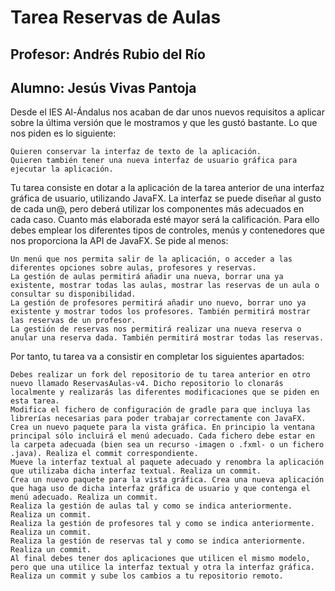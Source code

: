 # Tarea Reservas de Aulas
## Profesor: Andrés Rubio del Río
## Alumno: Jesús Vivas Pantoja



Desde el IES Al-Ándalus nos acaban de dar unos nuevos requisitos a aplicar sobre la última versión que le mostramos y que les gustó bastante. Lo que nos piden es lo siguiente:

    Quieren conservar la interfaz de texto de la aplicación.
    Quieren también tener una nueva interfaz de usuario gráfica para ejecutar la aplicación.

Tu tarea consiste en dotar a la aplicación de la tarea anterior de una interfaz gráfica de usuario, utilizando JavaFX. La interfaz se puede diseñar al gusto de cada un@, pero deberá utilizar los componentes más adecuados en cada caso. Cuanto más elaborada esté mayor será la calificación. Para ello debes emplear los diferentes tipos de controles, menús y contenedores que nos proporciona la API de JavaFX. Se pide al menos:

    Un menú que nos permita salir de la aplicación, o acceder a las diferentes opciones sobre aulas, profesores y reservas.
    La gestión de aulas permitirá añadir una nueva, borrar una ya existente, mostrar todas las aulas, mostrar las reservas de un aula o consultar su disponibilidad.
    La gestión de profesores permitirá añadir uno nuevo, borrar uno ya existente y mostrar todos los profesores. También permitirá mostrar las reservas de un profesor.
    La gestión de reservas nos permitirá realizar una nueva reserva o anular una reserva dada. También permitirá mostrar todas las reservas.

Por tanto, tu tarea va a consistir en completar los siguientes apartados:

    Debes realizar un fork del repositorio de tu tarea anterior en otro nuevo llamado ReservasAulas-v4. Dicho repositorio lo clonarás localmente y realizarás las diferentes modificaciones que se piden en esta tarea.
    Modifica el fichero de configuración de gradle para que incluya las librerías necesarias para poder trabajar correctamente con JavaFX. Crea un nuevo paquete para la vista gráfica. En principio la ventana principal sólo incluirá el menú adecuado. Cada fichero debe estar en la carpeta adecuada (bien sea un recurso -imagen o .fxml- o un fichero .java). Realiza el commit correspondiente.
    Mueve la interfaz textual al paquete adecuado y renombra la aplicación que utilizaba dicha interfaz textual. Realiza un commit.
    Crea un nuevo paquete para la vista gráfica. Crea una nueva aplicación que haga uso de dicha interfaz gráfica de usuario y que contenga el menú adecuado. Realiza un commit.
    Realiza la gestión de aulas tal y como se indica anteriormente. Realiza un commit.
    Realiza la gestión de profesores tal y como se indica anteriormente. Realiza un commit.
    Realiza la gestión de reservas tal y como se indica anteriormente. Realiza un commit.
    Al final debes tener dos aplicaciones que utilicen el mismo modelo, pero que una utilice la interfaz textual y otra la interfaz gráfica. Realiza un commit y sube los cambios a tu repositorio remoto.

